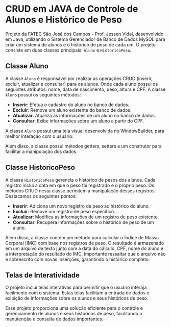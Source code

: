 # CRUD em JAVA de Controle de Alunos e Histórico de Peso

Projeto da FATEC São José dos Campos - Prof. Jessen Vidal,  desenvolvido em Java, utilizando o Sistema Gerenciador de Banco de Dados MySQL para criar um sistema de alunos e o histórico de peso de cada um. O projeto consiste em duas classes principais: `Aluno` e `HistoricoPeso`.

## Classe Aluno

A classe `Aluno` é responsável por realizar as operações CRUD (inserir,  excluir, atualizar  e consultar) para os alunos. Onde cada aluno possui os seguintes atributos: nome, data de nascimento, peso, altura e CPF. A classe `Aluno` possui os seguintes métodos:

- **Inserir**: Efetua o cadastro do aluno no banco de dados.
- **Excluir**: Remove um aluno existente do banco de dados.
- **Atualizar**: Atualiza as informações de um aluno no banco de dados.
- **Consultar**: Exibe informações sobre um aluno a partir do CPF.

A classe `Aluno` possui uma tela visual desenvolvida no WindowBuilder, para melhor interação com o usuário.

Além disso, a classe possui métodos getters, setters e um construtor para facilitar a manipulação dos dados.

## Classe HistoricoPeso

A classe `HistoricoPeso` gerencia o histórico de pesos dos alunos. Cada registro inclui a data em que o peso foi registrado e o próprio peso. Os métodos CRUD nesta classe permitem a manipulação desses registros. Destacamos os seguintes pontos:

- **Inserir**: Adiciona um novo registro de peso ao histórico do aluno.
- **Excluir**: Remove um registro de peso específico.
- **Atualizar**: Modifica as informações de um registro de peso existente.
- **Consultar**: Recupera informações sobre o histórico de peso de um aluno.

Além disso, a classe contém um método para calcular o Índice de Massa Corporal (IMC) com base nos registros de peso. O resultado é armazenado em um arquivo de texto junto com a data do cálculo, CPF, nome do aluno e a interpretação do resultado do IMC. Importante ressaltar que o arquivo não é sobrescrito com novas inserções, garantindo o histórico completo.

## Telas de Interatividade

O projeto inclui telas interativas para permitir que o usuário interaja facilmente com o sistema. Estas telas facilitam a entrada de dados e exibição de informações sobre os alunos e seus históricos de peso.

Esse projeto proporciona uma solução eficiente para o controle e gerenciamento de alunos e seus históricos de peso, facilitando a manutenção e consulta de dados importantes.
